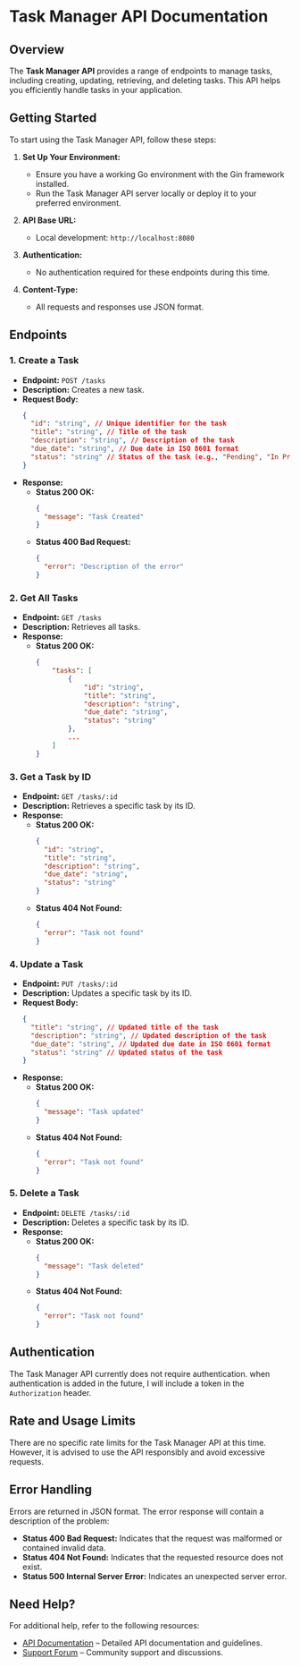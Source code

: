 # Task Manager API Documentation

## Overview

The **Task Manager API** provides a range of endpoints to manage tasks, including creating, updating, retrieving, and deleting tasks. This API helps you efficiently handle tasks in your application.

## Getting Started

To start using the Task Manager API, follow these steps:

1. **Set Up Your Environment:**

   - Ensure you have a working Go environment with the Gin framework installed.
   - Run the Task Manager API server locally or deploy it to your preferred environment.

2. **API Base URL:**

   - Local development: `http://localhost:8080`

3. **Authentication:**

   - No authentication required for these endpoints during this time.

4. **Content-Type:**
   - All requests and responses use JSON format.

## Endpoints

### 1. Create a Task

- **Endpoint:** `POST /tasks`
- **Description:** Creates a new task.
- **Request Body:**
  ```json
  {
    "id": "string", // Unique identifier for the task
    "title": "string", // Title of the task
    "description": "string", // Description of the task
    "due_date": "string", // Due date in ISO 8601 format
    "status": "string" // Status of the task (e.g., "Pending", "In Progress", "Completed")
  }
  ```
- **Response:**
  - **Status 200 OK:**
    ```json
    {
      "message": "Task Created"
    }
    ```
  - **Status 400 Bad Request:**
    ```json
    {
      "error": "Description of the error"
    }
    ```

### 2. Get All Tasks

- **Endpoint:** `GET /tasks`
- **Description:** Retrieves all tasks.
- **Response:**
  - **Status 200 OK:**
    ```json
    {
        "tasks": [
            {
                "id": "string",
                "title": "string",
                "description": "string",
                "due_date": "string",
                "status": "string"
            },
            ...
        ]
    }
    ```

### 3. Get a Task by ID

- **Endpoint:** `GET /tasks/:id`
- **Description:** Retrieves a specific task by its ID.
- **Response:**
  - **Status 200 OK:**
    ```json
    {
      "id": "string",
      "title": "string",
      "description": "string",
      "due_date": "string",
      "status": "string"
    }
    ```
  - **Status 404 Not Found:**
    ```json
    {
      "error": "Task not found"
    }
    ```

### 4. Update a Task

- **Endpoint:** `PUT /tasks/:id`
- **Description:** Updates a specific task by its ID.
- **Request Body:**
  ```json
  {
    "title": "string", // Updated title of the task
    "description": "string", // Updated description of the task
    "due_date": "string", // Updated due date in ISO 8601 format
    "status": "string" // Updated status of the task
  }
  ```
- **Response:**
  - **Status 200 OK:**
    ```json
    {
      "message": "Task updated"
    }
    ```
  - **Status 404 Not Found:**
    ```json
    {
      "error": "Task not found"
    }
    ```

### 5. Delete a Task

- **Endpoint:** `DELETE /tasks/:id`
- **Description:** Deletes a specific task by its ID.
- **Response:**
  - **Status 200 OK:**
    ```json
    {
      "message": "Task deleted"
    }
    ```
  - **Status 404 Not Found:**
    ```json
    {
      "error": "Task not found"
    }
    ```

## Authentication

The Task Manager API currently does not require authentication. when authentication is added in the future, I will include a token in the `Authorization` header.

## Rate and Usage Limits

There are no specific rate limits for the Task Manager API at this time. However, it is advised to use the API responsibly and avoid excessive requests.

## Error Handling

Errors are returned in JSON format. The error response will contain a description of the problem:

- **Status 400 Bad Request:** Indicates that the request was malformed or contained invalid data.
- **Status 404 Not Found:** Indicates that the requested resource does not exist.
- **Status 500 Internal Server Error:** Indicates an unexpected server error.

## Need Help?

For additional help, refer to the following resources:

- [API Documentation](#) – Detailed API documentation and guidelines.
- [Support Forum](#) – Community support and discussions.
